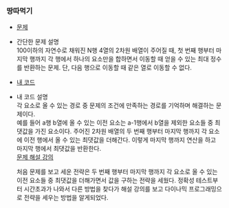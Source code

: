 ### 땅따먹기  
* [문제](https://programmers.co.kr/learn/courses/30/lessons/12913)  
* 간단한 문제 설명  
    100이하의 자연수로 채워진 N행 4열의 2차원 배열이 주어질 때, 첫 번째 행부터 마지막 행까지 각 행에서 하나의 요소만을 합하면서 이동할 때 얻을 수 있는 최대 정수를 반환하는 문제. 단, 다음 행으로 이동할 때 같은 열로 이동할 수 없다.   
* [내 코드](hopscotch.java)  
* 내 코드 설명  
    각 요소로 올 수 있는 경로 중 문제의 조건에 만족하는 경로를 기억하며 해결하는 문제이다.  
    예를 들어 a행 b열에 올 수 있는 이전 요소는 a-1행에서 b열을 제외한 요소들 중 최댓값을 가진 요소이다. 주어진 2차원 배열의 두 번째 행부터 마지막 행까지 각 요소에 이전 행에서 올 수 있는 최댓값을 더해간다. 이렇게 마지막 행까지 연산을 하고 마지막 행에서 최댓값을 반환한다.  
    [문제 해설 강의](https://programmers.co.kr/learn/courses/18/lessons/846)  

    처음 문제를 보고 세운 전략은 두 번째 행부터 마지막 행까지 각 요소로 올 수 있는 이전 요소들 중 최댓값을 더해가면서 값을 구하는 전략을 세웠다. 정확성 테스트부터 시간초과가 나와서 다른 방법을 찾다가 해설 강의를 보고 다이나믹 프로그래밍으로 전략을 세우는 방법을 알게되었다.  
